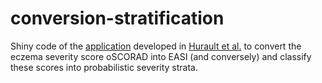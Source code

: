 # conversion-stratification

Shiny code of the [application](https://tanaka-group-imperial.shinyapps.io/ConversionStratification/) developed in [Hurault et al.](https://onlinelibrary.wiley.com/doi/abs/10.1111/bjd.16916) to convert the eczema severity score oSCORAD into EASI (and conversely) and classify these scores into probabilistic severity strata.

